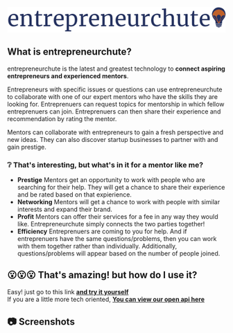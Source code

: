 
![](logo-blue.png)
## What is entrepreneurchute?

entrepreneurchute is the latest and greatest technology 
to **connect aspiring entrepreneurs and experienced mentors**. 

Entrepreneurs with specific issues or questions can use entrepreneurchute to collaborate with one of our expert mentors who have the skills they are looking for. Entreprenuers can request topics for mentorship in which fellow entreprenuers can join.  Entreprenuers can then share their experience and recommendation by rating the mentor.

Mentors can collaborate with entrepreneurs to gain a fresh perspective and 
new ideas. They can also discover startup businesses to partner with and gain prestige.

### :grey_question: That's interesting, but what's in it for a mentor like me?
- **Prestige** Mentors get an opportunity to work with people who are searching for their help. They will get a chance to share their experience and be rated based on that expierience.
- **Networking** Mentors will get a chance to work with people with similar interests and expand their brand.
- **Profit** Mentors can offer their services for a fee in any way they would like. Entrepreneurchute simply connects the two parties together!
- **Efficiency** Entreprenuers are coming to you for help.  And if entreprenuers have the same questions/problems, then you can work with them together rather than individually.  Additionally, questions/problems will appear based on the number of people joined.
## :open_mouth::open_mouth::open_mouth: That's amazing! but how do I use it?
Easy! just go to this link [**and try it yourself**](https://psu-codeathon.azurewebsites.net/)  
If you are a little more tech oriented, [**You can view our open api here**](https://psu-codeathon.azurewebsites.net/swagger)
## :camera: Screenshots

